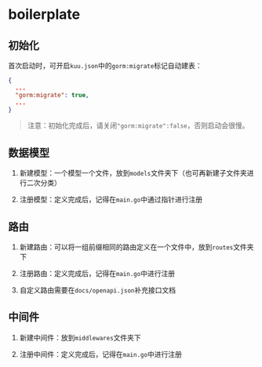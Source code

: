 # boilerplate

## 初始化

首次启动时，可开启`kuu.json`中的`gorm:migrate`标记自动建表：

```json
{
  ...
  "gorm:migrate": true,
  ...
}
```

> 注意：初始化完成后，请关闭`"gorm:migrate":false`，否则启动会很慢。

## 数据模型

1. 新建模型：一个模型一个文件，放到`models`文件夹下（也可再新建子文件夹进行二次分类）

1. 注册模型：定义完成后，记得在`main.go`中通过指针进行注册

## 路由

1. 新建路由：可以将一组前缀相同的路由定义在一个文件中，放到`routes`文件夹下

1. 注册路由：定义完成后，记得在`main.go`中进行注册

1. 自定义路由需要在`docs/openapi.json`补充接口文档

## 中间件

1. 新建中间件：放到`middlewares`文件夹下

1. 注册中间件：定义完成后，记得在`main.go`中进行注册